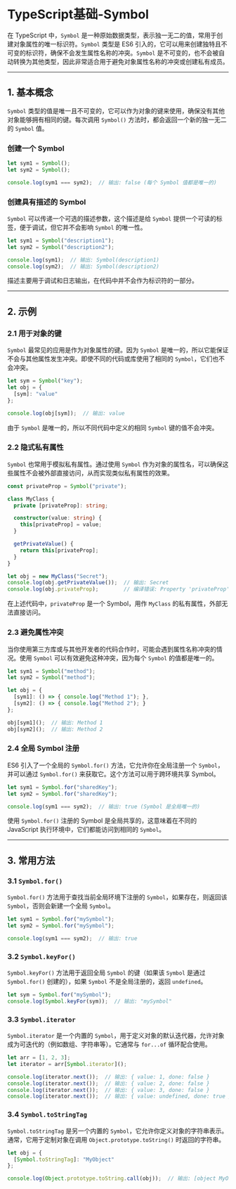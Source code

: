 # TypeScript基础-Symbol

在 TypeScript 中，`Symbol` 是一种原始数据类型，表示独一无二的值，常用于创建对象属性的唯一标识符。`Symbol` 类型是 ES6 引入的，它可以用来创建独特且不可变的标识符，确保不会发生属性名称的冲突。`Symbol` 是不可变的，也不会被自动转换为其他类型，因此非常适合用于避免对象属性名称的冲突或创建私有成员。

---

## 1. 基本概念

`Symbol` 类型的值是唯一且不可变的，它可以作为对象的键来使用，确保没有其他对象能够拥有相同的键。每次调用 `Symbol()` 方法时，都会返回一个新的独一无二的 `Symbol` 值。

### 创建一个 Symbol

```ts
let sym1 = Symbol();
let sym2 = Symbol();

console.log(sym1 === sym2);  // 输出: false (每个 Symbol 值都是唯一的)
```

### 创建具有描述的 Symbol

`Symbol` 可以传递一个可选的描述参数，这个描述是给 `Symbol` 提供一个可读的标签，便于调试，但它并不会影响 `Symbol` 的唯一性。

```ts
let sym1 = Symbol("description1");
let sym2 = Symbol("description2");

console.log(sym1);  // 输出: Symbol(description1)
console.log(sym2);  // 输出: Symbol(description2)
```

描述主要用于调试和日志输出，在代码中并不会作为标识符的一部分。

---

## 2. 示例

### 2.1 **用于对象的键**

`Symbol` 最常见的应用是作为对象属性的键。因为 `Symbol` 是唯一的，所以它能保证不会与其他属性发生冲突。即使不同的代码或库使用了相同的 `Symbol`，它们也不会冲突。

```ts
let sym = Symbol("key");
let obj = {
  [sym]: "value"
};

console.log(obj[sym]);  // 输出: value
```

由于 `Symbol` 是唯一的，所以不同代码中定义的相同 `Symbol` 键的值不会冲突。

### 2.2 **隐式私有属性**

`Symbol` 也常用于模拟私有属性。通过使用 `Symbol` 作为对象的属性名，可以确保这些属性不会被外部直接访问，从而实现类似私有属性的效果。

```ts
const privateProp = Symbol("private");

class MyClass {
  private [privateProp]: string;

  constructor(value: string) {
    this[privateProp] = value;
  }

  getPrivateValue() {
    return this[privateProp];
  }
}

let obj = new MyClass("Secret");
console.log(obj.getPrivateValue());  // 输出: Secret
console.log(obj.privateProp);        // 编译错误: Property 'privateProp' is private
```

在上述代码中，`privateProp` 是一个 Symbol，用作 `MyClass` 的私有属性，外部无法直接访问。

### 2.3 **避免属性冲突**

当你使用第三方库或与其他开发者的代码合作时，可能会遇到属性名称冲突的情况。使用 `Symbol` 可以有效避免这种冲突，因为每个 `Symbol` 的值都是唯一的。

```ts
let sym1 = Symbol("method");
let sym2 = Symbol("method");

let obj = {
  [sym1]: () => { console.log("Method 1"); },
  [sym2]: () => { console.log("Method 2"); }
};

obj[sym1]();  // 输出: Method 1
obj[sym2]();  // 输出: Method 2
```

### 2.4 **全局 Symbol 注册**

ES6 引入了一个全局的 `Symbol.for()` 方法，它允许你在全局注册一个 `Symbol`，并可以通过 `Symbol.for()` 来获取它。这个方法可以用于跨环境共享 Symbol。

```ts
let sym1 = Symbol.for("sharedKey");
let sym2 = Symbol.for("sharedKey");

console.log(sym1 === sym2);  // 输出: true (Symbol 是全局唯一的)
```

使用 `Symbol.for()` 注册的 Symbol 是全局共享的，这意味着在不同的 JavaScript 执行环境中，它们都能访问到相同的 `Symbol`。

---

## 3. 常用方法

### 3.1 **`Symbol.for()`**

`Symbol.for()` 方法用于查找当前全局环境下注册的 `Symbol`，如果存在，则返回该 `Symbol`，否则会新建一个全局 `Symbol`。

```ts
let sym1 = Symbol.for("mySymbol");
let sym2 = Symbol.for("mySymbol");

console.log(sym1 === sym2);  // 输出: true
```

### 3.2 **`Symbol.keyFor()`**

`Symbol.keyFor()` 方法用于返回全局 `Symbol` 的键（如果该 `Symbol` 是通过 `Symbol.for()` 创建的），如果 `Symbol` 不是全局注册的，返回 `undefined`。

```ts
let sym = Symbol.for("mySymbol");
console.log(Symbol.keyFor(sym));  // 输出: "mySymbol"
```

### 3.3 **`Symbol.iterator`**

`Symbol.iterator` 是一个内置的 `Symbol`，用于定义对象的默认迭代器，允许对象成为可迭代的（例如数组、字符串等）。它通常与 `for...of` 循环配合使用。

```ts
let arr = [1, 2, 3];
let iterator = arr[Symbol.iterator]();

console.log(iterator.next());  // 输出: { value: 1, done: false }
console.log(iterator.next());  // 输出: { value: 2, done: false }
console.log(iterator.next());  // 输出: { value: 3, done: false }
console.log(iterator.next());  // 输出: { value: undefined, done: true }
```

### 3.4 **`Symbol.toStringTag`**

`Symbol.toStringTag` 是另一个内置的 `Symbol`，它允许你定义对象的字符串表示。通常，它用于定制对象在调用 `Object.prototype.toString()` 时返回的字符串。

```ts
let obj = {
  [Symbol.toStringTag]: "MyObject"
};

console.log(Object.prototype.toString.call(obj));  // 输出: [object MyObject]
```


